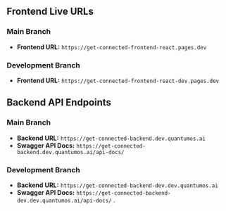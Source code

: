 ## Frontend Live URLs

### Main Branch
-   **Frontend URL:** `https://get-connected-frontend-react.pages.dev`

### Development Branch
-   **Frontend URL:** `https://get-connected-frontend-react-dev.pages.dev`

## Backend API Endpoints

### Main Branch
-   **Backend URL:** `https://get-connected-backend.dev.quantumos.ai`
-   **Swagger API Docs:** `https://get-connected-backend.dev.quantumos.ai/api-docs/`

### Development Branch
-   **Backend URL:** `https://get-connected-backend-dev.dev.quantumos.ai`
-   **Swagger API Docs:** `https://get-connected-backend-dev.dev.quantumos.ai/api-docs/` 
.